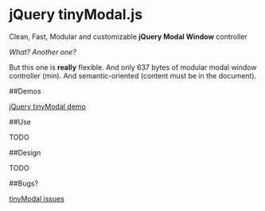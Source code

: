jQuery tinyModal.js
===

Clean, Fast, Modular and customizable **jQuery Modal Window** controller

*What? Another one?*

But this one is **really** flexible. And only 637 bytes of modular modal window controller (min). And semantic-oriented (content must be in the document).

##Demos

[jQuery tinyModal demo](https://cdn.rawgit.com/juanbrujo/tinyModal/jquery/demo/index.html)



##Use

TODO



##Design

TODO



##Bugs?

[tinyModal issues](https://github.com/juanbrujo/tinyModal/issues)
